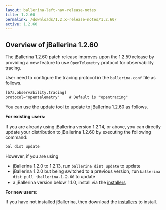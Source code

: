 ```yaml
---
layout: ballerina-left-nav-release-notes
title: 1.2.60
permalink: /downloads/1.2.x-release-notes/1.2.60/
active: 1.2.60
---
```


## Overview of jBallerina 1.2.60



<!-- COMMENT OUT ONLY THE APPLICABLE ONE FROM THE BELOW -->

<!-- The jBallerina 1.2.60 patch release improves upon the <PREVIOUS_RELEASE_VERSION> release by addressing a few security improvements. -->

The jBallerina 1.2.60 patch release improves upon the 1.2.59 release by providing a new feature to use 
`OpenTelemetry` protocol for observability tracing.

User need to configure the tracing protocol in the `ballerina.conf` file as follows.

```apache
[b7a.observability.tracing]
protocol="opentelemetry"    # Default is "opentracing"
```

You can use the update tool to update to jBallerina 1.2.60 as follows.

**For existing users:**

If you are already using jBallerina version 1.2.14, or above, you can directly update your distribution to jBallerina 1.2.60 by executing the following command:

```
bal dist update
```

However, if you are using

- jBallerina 1.2.0 to 1.2.13, run `ballerina dist update` to update
- jBallerina 1.2.0 but being switched to a previous version, run `ballerina dist pull jballerina-1.2.60` to update
- a jBallerina version below 1.1.0, install via the [installers](https://ballerina.io/downloads/)


**For new users:**

If you have not installed jBallerina, then download the [installers](https://ballerina.io/downloads/) to install.

<style>.cGitButtonContainer, .cBallerinaTocContainer {display:none;}</style>
